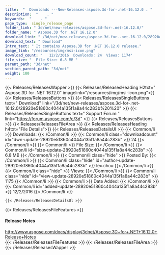 ```yaml
---
title:  "  Downloads ---New-Releases-aspose.3d-for-.net-16.12.0 . " 
description:  "    . " 
keywords:  "    . " 
page_type:  single_release_page
folder_link: " 3d/net/new-releases/aspose.3d-for-.net-16.12.0/"
folder_name: " Aspose.3D for .NET 16.12.0"
download_link: " /3d/net/new-releases/aspose.3d-for-.net-16.12.0/28920e51860c4044a135f1a8a44c283b"
download_text: " Download"
Intro_text: " It contains Aspose.3D for .NET 16.12.0 release."
image_link: "/resources/img/msi-icon.png"
download_count: "   12/2/2016  Downloads: 24  Views: 1174"
file_size: "  File Size: 6.8 MB "
parent_path: "3d/net"
section_parent_path: "3d/net"
weight: 180
---
```


{{< Releases/ReleasesWapper >}}
  {{< Releases/ReleasesHeading H2txt=" Aspose.3D for .NET 16.12.0" imagelink="/resources/img/msi-icon.png">}}
  {{< Releases/ReleasesButtons >}}
    {{< Releases/ReleasesSingleButtons text=" Download" link="/3d/net/new-releases/aspose.3d-for-.net-16.12.0/28920e51860c4044a135f1a8a44c283b%20%20" >}}
    {{< Releases/ReleasesSingleButtons text=" Support Forum " link="https://forum.aspose.com/c/3d" >}}
  {{< Releases/ReleasesButtons >}}
  {{< Releases/ReleasesFileArea >}}
    {{< Releases/ReleasesHeading h4txt="File Details">}}
    {{< Releases/ReleasesDetailsUl >}}
            {{< Common/li  >}} Downloads: {{< /Common/li >}} 
      {{< Common/li class="downloadcount" id="dwn-update-28920e51860c4044a135f1a8a44c283b" >}} 24 {{< /Common/li >}} 
      {{< Common/li  >}} File Size: {{< /Common/li >}} 
      {{< Common/li id="size-update-28920e51860c4044a135f1a8a44c283b" >}} 6.8 MB {{< /Common/li >}} 
      {{< Common/li  class="hide" >}} Posted By: {{< /Common/li >}} 
      {{< Common/li class="hide" id="author-update-28920e51860c4044a135f1a8a44c283b" >}} lex.chou {{< /Common/li >}} 
      {{< Common/li class="hide"  >}} Views: {{< /Common/li >}} 
      {{< Common/li class="hide" id="view-update-28920e51860c4044a135f1a8a44c283b" >}} 1175 {{< /Common/li >}} 
      {{< Common/li  >}} Date Added: {{< /Common/li >}} 
      {{< Common/li id="added-update-28920e51860c4044a135f1a8a44c283b" >}} 12/2/2016 {{< /Common/li >}} 

    {{< /Releases/ReleasesDetailsUl >}}

  {{< Releases/ReleasesFileFeatures >}}
      <h4>Release Notes</h4><div><a href="http://www.aspose.com/docs/display/3dnet/Aspose.3D+for+.NET+16.12.0+Release+Notes">http://www.aspose.com/docs/display/3dnet/Aspose.3D+for+.NET+16.12.0+Release+Notes</a></div>
  {{< /Releases/ReleasesFileFeatures >}}
 {{< /Releases/ReleasesFileArea >}}
{{< /Releases/ReleasesWapper >}}


